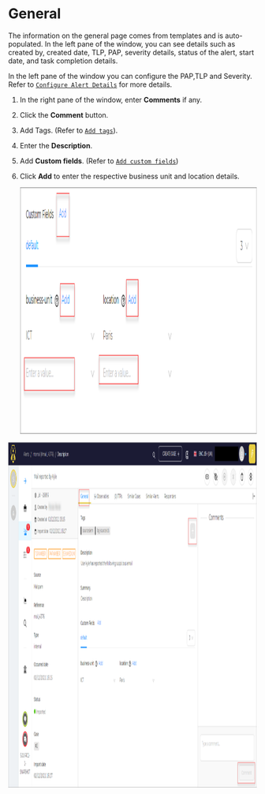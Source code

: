 # General 

The information on the general page comes from templates and is auto-populated. 
In the left pane of the window, you can see details such as created by, created date, TLP, PAP, severity details, status of the alert, start date, and task completion details. 

In the left pane of the window you can configure the PAP,TLP and Severity. 
Refer to [`Configure Alert Details`](../cases-list/configure-pap-tlp-severity.md) for more details. 


1. In the right pane of the window, enter **Comments** if any. 
1. Click the **Comment** button. 
1. Add Tags. (Refer to [`Add tags`](../cases/adding_to_a_case.md#add-tags)).
1. Enter the **Description**. 
1. Add **Custom fields**. (Refer to [`Add custom fields`](../cases-list/add-custom-fields.md))
1. Click **Add** to enter the respective business unit and location details. 

    <img src="../../../images/user-guides/analyst-corner/alerts/alerts-new-business-location-details.png" alt="add location and business details" width="500" height="500"/>


<img src="../../../images/user-guides/analyst-corner/alerts/alerts-general-tab.png" alt="general tab alerts" width="700" height="700"/>

